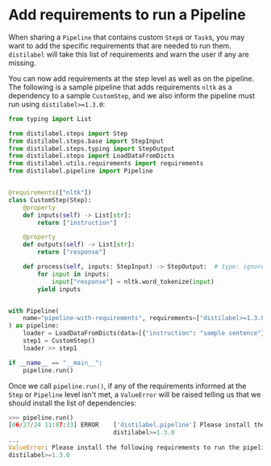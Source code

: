 # Add requirements to run a Pipeline

When sharing a `Pipeline` that contains custom `Step`s or `Task`s, you may want to add the specific requirements that are needed to run them. `distilabel` will take this list of requirements and warn the user if any are missing.

You can now add requirements at the step level as well as on the pipeline. The following is a sample pipeline that adds requirements `nltk` as a dependency to a sample `CustomStep`, and we also inform the pipeline must run using `distilabel>=1.3.0`:

```python
from typing import List

from distilabel.steps import Step
from distilabel.steps.base import StepInput
from distilabel.steps.typing import StepOutput
from distilabel.steps import LoadDataFromDicts
from distilabel.utils.requirements import requirements
from distilabel.pipeline import Pipeline


@requirements(["nltk"])
class CustomStep(Step):
    @property
    def inputs(self) -> List[str]:
        return ["instruction"]

    @property
    def outputs(self) -> List[str]:
        return ["response"]

    def process(self, inputs: StepInput) -> StepOutput:  # type: ignore
        for input in inputs:
            input["response"] = nltk.word_tokenize(input)
        yield inputs


with Pipeline(
    name="pipeline-with-requirements", requirements=["distilabel>=1.3.0"]
) as pipeline:
    loader = LoadDataFromDicts(data=[{"instruction": "sample sentence"}])
    step1 = CustomStep()
    loader >> step1

if __name__ == "__main__":
    pipeline.run()
```

Once we call `pipeline.run()`, if any of the requirements informed at the `Step` or `Pipeline` level isn't met, a `ValueError` will be raised telling us that we should install the list of dependencies:

```python
>>> pipeline.run()
[06/27/24 11:07:33] ERROR    ['distilabel.pipeline'] Please install the following requirements to run the pipeline:                                                                                                                                     base.py:350
                             distilabel>=1.3.0
...
ValueError: Please install the following requirements to run the pipeline:
distilabel>=1.3.0
```
